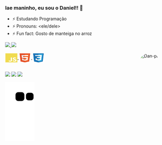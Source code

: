 ### Iae maninho, eu sou o Daniel!! 👋

- ⚡ Estudando Programação
- ⚡ Pronouns: <ele/dele>
- ⚡ Fun fact: Gosto de manteiga no arroz

<div>
  
  <a href="https://github.com/DanielLac850">
  <img height="180em" src="https://github-readme-stats.vercel.app/api?username=DanielLac850&show_icons=true&theme=tokyonight&include_all_commits=true&count_private=true"/>
  <img height="180em" src="https://github-readme-stats.vercel.app/api/top-langs/?username=DanielLac850&layout=compact&langs_count=7&theme=tokyonight"/>
</div>
  <div style="display: inline_block"><br>
  <img align="center" alt="Dan-Js" height="30" width="40" src="https://raw.githubusercontent.com/devicons/devicon/master/icons/javascript/javascript-plain.svg">
  <img align="center" alt="Dan-HTML" height="30" width="40" src="https://raw.githubusercontent.com/devicons/devicon/master/icons/html5/html5-original.svg">
  <img align="center" alt="Dan-CSS" height="30" width="40" src="https://raw.githubusercontent.com/devicons/devicon/master/icons/css3/css3-original.svg">
    <img align="right" alt="Dan-pic" height="150" style="border-radius:50px;" src="https://media.giphy.com/media/JIX9t2j0ZTN9S/giphy.gif">
</div>
  
  ##
 
<div> 
  <a href="https://www.youtube.com/channel/UCtpuMgSmsCCHXOLDTQPS56A" target="_blank"><img src="https://img.shields.io/badge/YouTube-FF0000?style=for-the-badge&logo=youtube&logoColor=white" target="_blank"></a>
  <a href="https://www.instagram.com/daniel_p850" target="_blank"><img src="https://img.shields.io/badge/-Instagram-%23E4405F?style=for-the-badge&logo=instagram&logoColor=white" target="_blank"></a>
  <a href="https://twitter.com/DanielLac850" target="_blank"><img src="https://img.shields.io/badge/Twitter-1DA1F2?style=for-the-badge&logo=twitter&logoColor=white" target="_blank"></a>
  
  ![Snake animation](https://github.com/DanielLac850/DanielLac850/blob/output/github-contribution-grid-snake.svg)
  
  </div>
